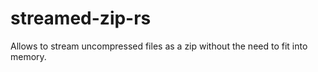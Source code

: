 # streamed-zip-rs
Allows to stream uncompressed files as a zip without the need to fit into memory.
